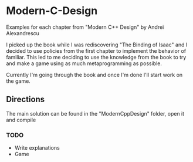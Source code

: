 # Modern-C-Design
Examples for each chapter from "Modern C++ Design" by Andrei Alexandrescu

I picked up the book while I was rediscovering "The Binding of Isaac" and I decided to use policies from the first chapter to implement
the behavior of familiar. This led to me deciding to use the knowledge from the book to try and make a game using as much metaprogramming as possible.

Currently I'm going through the book and once I'm done I'll start work on the game.

## Directions
The main solution can be found in the "ModernCppDesign" folder, open it and compile

### TODO
* Write explanations
* Game
